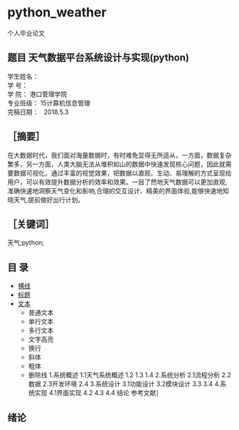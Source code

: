 # python_weather
个人毕业论文
## 题目 天气数据平台系统设计与实现(python)
学生姓名：                       
学    号：                       
学    院：   港口管理学院      
专业班级：   15计算机信息管理      
完稿日期：   2018.5.3           
## ［摘要］
在大数据时代，我们面对海量数据时，有时难免显得无所适从，一方面，数据复杂繁多，另一方面，人类大脑无法从堆积如山的数据中快速发现核心问题，因此就需要数据可视化，通过丰富的视觉效果，把数据以直观、生动、易理解的方式呈现给用户，可以有效提升数据分析的效率和效果。一目了然地天气数据可以更加直观,准确快速地洞察天气变化和影响,合理的交互设计、精美的界面体验,能够快速地知晓天气,提前做好出行计划。
## ［关键词］
天气;python;
## 目 录
* [横线](#横线)
* [标题](#标题)
* [文本](#文本)
    * 普通文本
    * 单行文本
    * 多行文本
    * 文字高亮
    * 换行
    * 斜体
    * 粗体
    * 删除线
  1.系统概述
  	1.1天气系统概述
    	1.2
    	1.3
    	1.4
  2.系统分析
    2.1流程分析
    2.2数据
    2.3开发环境
    2.4
  3.系统设计
    3.1功能设计
    3.2模块设计
    3.3
    3.4
  4.系统实现
  4.1界面实现
  4.2
  4.3
  4.4
  结论
  参考文献］
## 绪论
